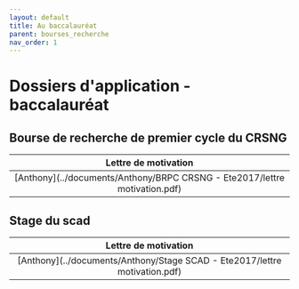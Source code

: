 ```yaml
---
layout: default
title: Au baccalauréat
parent: bourses_recherche
nav_order: 1
---
```


# Dossiers d'application - baccalauréat

## Bourse de recherche de premier cycle du CRSNG

| Lettre de motivation |
|:----------:|
| [Anthony](../documents/Anthony/BRPC CRSNG - Ete2017/lettre motivation.pdf) |

## Stage du scad

| Lettre de motivation |
|:----------:|
| [Anthony](../documents/Anthony/Stage SCAD - Ete2017/lettre motivation.pdf) |
